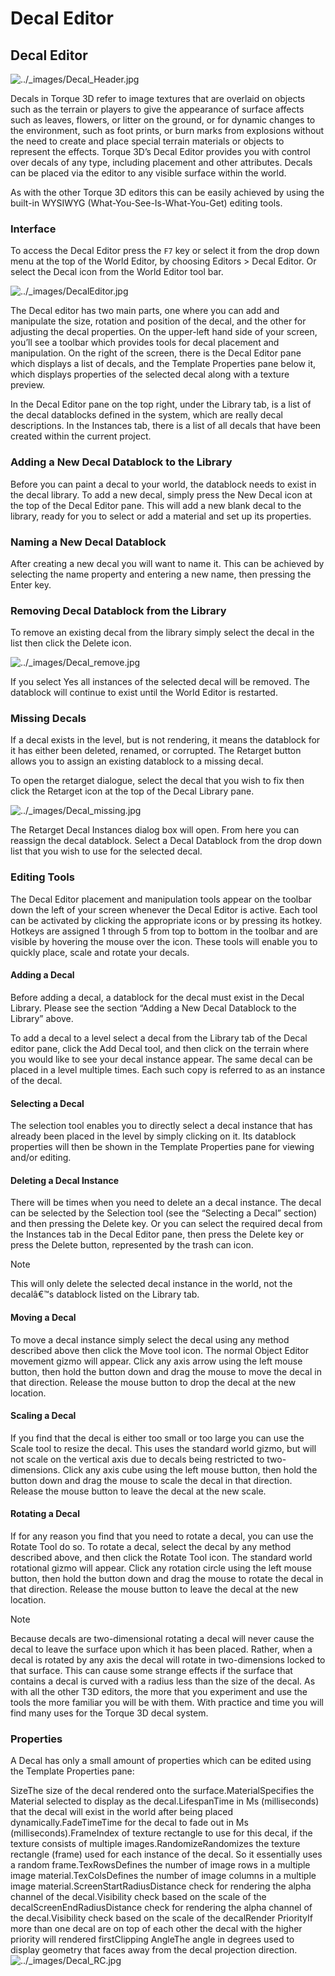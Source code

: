 # Decal Editor

## Decal Editor

![../\_images/Decal\_Header.jpg](https://torque-3d.readthedocs.io/en/latest/\_images/Decal\_Header.jpg)

Decals in Torque 3D refer to image textures that are overlaid on objects such as the terrain or players to give the appearance of surface affects such as leaves, flowers, or litter on the ground, or for dynamic changes to the environment, such as foot prints, or burn marks from explosions without the need to create and place special terrain materials or objects to represent the effects. Torque 3D’s Decal Editor provides you with control over decals of any type, including placement and other attributes. Decals can be placed via the editor to any visible surface within the world.

As with the other Torque 3D editors this can be easily achieved by using the built-in WYSIWYG (What-You-See-Is-What-You-Get) editing tools.

### Interface

To access the Decal Editor press the `F7` key or select it from the drop down menu at the top of the World Editor, by choosing Editors > Decal Editor. Or select the Decal icon from the World Editor tool bar.

![../\_images/DecalEditor.jpg](https://torque-3d.readthedocs.io/en/latest/\_images/DecalEditor.jpg)

The Decal editor has two main parts, one where you can add and manipulate the size, rotation and position of the decal, and the other for adjusting the decal properties. On the upper-left hand side of your screen, you’ll see a toolbar which provides tools for decal placement and manipulation. On the right of the screen, there is the Decal Editor pane which displays a list of decals, and the Template Properties pane below it, which displays properties of the selected decal along with a texture preview.

In the Decal Editor pane on the top right, under the Library tab, is a list of the decal datablocks defined in the system, which are really decal descriptions. In the Instances tab, there is a list of all decals that have been created within the current project.

### Adding a New Decal Datablock to the Library

Before you can paint a decal to your world, the datablock needs to exist in the decal library. To add a new decal, simply press the New Decal icon at the top of the Decal Editor pane. This will add a new blank decal to the library, ready for you to select or add a material and set up its properties.

### Naming a New Decal Datablock

After creating a new decal you will want to name it. This can be achieved by selecting the name property and entering a new name, then pressing the Enter key.

### Removing Decal Datablock from the Library

To remove an existing decal from the library simply select the decal in the list then click the Delete icon.

![../\_images/Decal\_remove.jpg](https://torque-3d.readthedocs.io/en/latest/\_images/Decal\_remove.jpg)

If you select Yes all instances of the selected decal will be removed. The datablock will continue to exist until the World Editor is restarted.

### Missing Decals

If a decal exists in the level, but is not rendering, it means the datablock for it has either been deleted, renamed, or corrupted. The Retarget button allows you to assign an existing datablock to a missing decal.

To open the retarget dialogue, select the decal that you wish to fix then click the Retarget icon at the top of the Decal Library pane.

![../\_images/Decal\_missing.jpg](https://torque-3d.readthedocs.io/en/latest/\_images/Decal\_missing.jpg)

The Retarget Decal Instances dialog box will open. From here you can reassign the decal datablock. Select a Decal Datablock from the drop down list that you wish to use for the selected decal.

### Editing Tools

The Decal Editor placement and manipulation tools appear on the toolbar down the left of your screen whenever the Decal Editor is active. Each tool can be activated by clicking the appropriate icons or by pressing its hotkey. Hotkeys are assigned 1 through 5 from top to bottom in the toolbar and are visible by hovering the mouse over the icon. These tools will enable you to quickly place, scale and rotate your decals.

#### Adding a Decal

Before adding a decal, a datablock for the decal must exist in the Decal Library. Please see the section “Adding a New Decal Datablock to the Library” above.

To add a decal to a level select a decal from the Library tab of the Decal editor pane, click the Add Decal tool, and then click on the terrain where you would like to see your decal instance appear. The same decal can be placed in a level multiple times. Each such copy is referred to as an instance of the decal.

#### Selecting a Decal

The selection tool enables you to directly select a decal instance that has already been placed in the level by simply clicking on it. Its datablock properties will then be shown in the Template Properties pane for viewing and/or editing.

#### Deleting a Decal Instance

There will be times when you need to delete an a decal instance. The decal can be selected by the Selection tool (see the “Selecting a Decal” section) and then pressing the Delete key. Or you can select the required decal from the Instances tab in the Decal Editor pane, then press the Delete key or press the Delete button, represented by the trash can icon.

Note

This will only delete the selected decal instance in the world, not the decalâ€™s datablock listed on the Library tab.

#### Moving a Decal

To move a decal instance simply select the decal using any method described above then click the Move tool icon. The normal Object Editor movement gizmo will appear. Click any axis arrow using the left mouse button, then hold the button down and drag the mouse to move the decal in that direction. Release the mouse button to drop the decal at the new location.

#### Scaling a Decal

If you find that the decal is either too small or too large you can use the Scale tool to resize the decal. This uses the standard world gizmo, but will not scale on the vertical axis due to decals being restricted to two-dimensions. Click any axis cube using the left mouse button, then hold the button down and drag the mouse to scale the decal in that direction. Release the mouse button to leave the decal at the new scale.

#### Rotating a Decal

If for any reason you find that you need to rotate a decal, you can use the Rotate Tool do so. To rotate a decal, select the decal by any method described above, and then click the Rotate Tool icon. The standard world rotational gizmo will appear. Click any rotation circle using the left mouse button, then hold the button down and drag the mouse to rotate the decal in that direction. Release the mouse button to leave the decal at the new location.

Note

Because decals are two-dimensional rotating a decal will never cause the decal to leave the surface upon which it has been placed. Rather, when a decal is rotated by any axis the decal will rotate in two-dimensions locked to that surface. This can cause some strange effects if the surface that contains a decal is curved with a radius less than the size of the decal. As with all the other T3D editors, the more that you experiment and use the tools the more familiar you will be with them. With practice and time you will find many uses for the Torque 3D decal system.

### Properties

A Decal has only a small amount of properties which can be edited using the Template Properties pane:

SizeThe size of the decal rendered onto the surface.MaterialSpecifies the Material selected to display as the decal.LifespanTime in Ms (milliseconds) that the decal will exist in the world after being placed dynamically.FadeTimeTime for the decal to fade out in Ms (milliseconds).FrameIndex of texture rectangle to use for this decal, if the texture consists of multiple images.RandomizeRandomizes the texture rectangle (frame) used for each instance of the decal. So it essentially uses a random frame.TexRowsDefines the number of image rows in a multiple image material.TexColsDefines the number of image columns in a multiple image material.ScreenStartRadiusDistance check for rendering the alpha channel of the decal.Visibility check based on the scale of the decalScreenEndRadiusDistance check for rendering the alpha channel of the decal.Visibility check based on the scale of the decalRender PriorityIf more than one decal are on top of each other the decal with the higher priority will rendered firstClipping AngleThe angle in degrees used to display geometry that faces away from the decal projection direction.![../\_images/Decal\_RC.jpg](https://torque-3d.readthedocs.io/en/latest/\_images/Decal\_RC.jpg)

